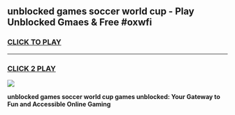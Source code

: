 
## unblocked games soccer world cup - Play Unblocked Gmaes & Free #oxwfi
<h3>
<a href="https://premium.freeplayer.one?title=unblocked_games_soccer_world_cup&ref=03M">CLICK TO PLAY</a></h3>
<hr>

<h3>
<a href="https://premium.freeplayer.one?title=unblocked_games_soccer_world_cup&ref=03M">CLICK 2 PLAY</a>
  
</h3>

<a href="https://premium.freeplayer.one?title=unblocked_games_soccer_world_cup&ref=03M"><img src="https://clearcache.store/games.png"></a>


**unblocked games soccer world cup games unblocked: Your Gateway to Fun and Accessible Online Gaming**

